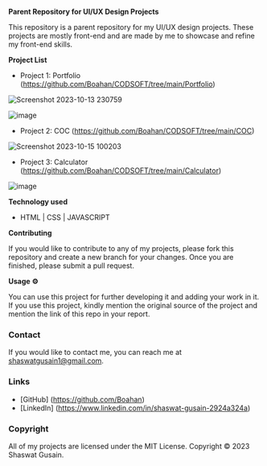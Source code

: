 
**Parent Repository for UI/UX Design Projects**

This repository is a parent repository for my UI/UX design projects. These projects are mostly front-end and are made by me to showcase and refine my front-end skills.

**Project List**

* Project 1: Portfolio (https://github.com/Boahan/CODSOFT/tree/main/Portfolio)
  
![Screenshot 2023-10-13 230759](https://github.com/Boahan/CODSOFT/assets/111555189/e01357a7-7b5d-4453-bd26-71a406dce090)


![image](https://github.com/Boahan/CODSOFT/assets/111555189/d4daf611-27dd-4c4e-a71a-93b7e2de75d4)




  
* Project 2: COC (https://github.com/Boahan/CODSOFT/tree/main/COC)
  
![Screenshot 2023-10-15 100203](https://github.com/Boahan/CODSOFT/assets/111555189/abfcfddd-26fe-4319-8453-91e8fd84ec56)





* Project 3: Calculator (https://github.com/Boahan/CODSOFT/tree/main/Calculator)
  
![image](https://github.com/Boahan/CODSOFT/assets/111555189/d35a91b1-47f6-4f25-91e3-55d2d42ddf65)



**Technology used**

* HTML | CSS | JAVASCRIPT

**Contributing**

If you would like to contribute to any of my projects, please fork this repository and create a new branch for your changes. Once you are finished, please submit a pull request.

**Usage ⚙️**

You can use this project for further developing it and adding your work in it. If you use this project, kindly mention the original source of the project and mention the link of this repo in your report.

### Contact

If you would like to contact me, you can reach me at shaswatgusain1@gmail.com.

### Links

* [GitHub] (https://github.com/Boahan)
* [LinkedIn] (https://www.linkedin.com/in/shaswat-gusain-2924a324a)

### Copyright

All of my projects are licensed under the MIT License. Copyright &copy; 2023 Shaswat Gusain.
